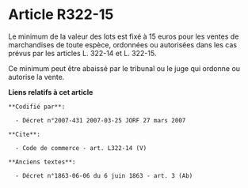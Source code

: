 # Article R322-15

Le minimum de la valeur des lots est fixé à 15 euros pour les ventes de marchandises de toute espèce, ordonnées ou autorisées
dans les cas prévus par les articles L. 322-14 et L. 322-15. 

Ce minimum peut être abaissé par le tribunal ou le juge qui ordonne ou autorise la vente.

**Liens relatifs à cet article**

	**Codifié par**:

	  - Décret n°2007-431 2007-03-25 JORF 27 mars 2007

	**Cite**:

	  - Code de commerce - art. L322-14 (V)

	**Anciens textes**:

	  - Décret n°1863-06-06 du 6 juin 1863 - art. 3 (Ab)
